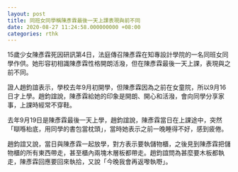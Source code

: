 ```yaml
---
layout: post
title: 同班女同學稱陳彥霖最後一天上課表現與前不同
date: 2020-08-27 11:24:58.000000000 +08:00
categories: rthk
---
```


15歲少女陳彥霖死因研訊第4日，法庭傳召陳彥霖在知專設計學院的一名同班女同學作供。她形容初相識陳彥霖性格開朗活潑，但在陳彥霖最後一天上課，表現與之前不同。

證人趙鈞誼表示，學校去年9月初開學，但陳彥霖因為之前在女童院，所以9月16日才上學。趙鈞誼說，陳彥霖給她的印象是開朗、開心和活潑，會向同學分享家事，上課時經常不穿鞋。

去年9月19日是陳彥霖最後一天上學，趙鈞誼說，陳彥霖當日在上課途中，突然「瞓喺枱底，用同學的書包當枕頭」，當時她表示之前一晚睡得不好，感到疲倦。

趙鈞誼又說，當日與陳彥霖一起放學，對方表示要執儲物櫃，之後見到陳彥霖把儲物櫃的所有東西帶走，甚至櫃內兩塊木層板都帶走。趙鈞誼問為甚麼要木板都執走，陳彥霖回應要回來執拾，又說「今晚我會再返嚟執嘢」。
